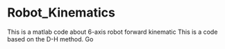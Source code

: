 # Robot_Kinematics
This is a matlab code about 6-axis robot forward kinematic
This is a code based on the D-H method.
Go
